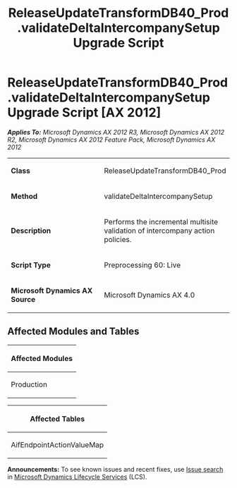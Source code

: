 ﻿---
title: ReleaseUpdateTransformDB40_Prod.validateDeltaIntercompanySetup Upgrade Script
TOCTitle: ReleaseUpdateTransformDB40_Prod.validateDeltaIntercompanySetup Upgrade Script
ms:assetid: c0a49bb2-4fa6-42fa-c680-3ed76f13be12
ms:mtpsurl: https://msdn.microsoft.com/en-us/library/JJ686771(v=AX.60)
ms:contentKeyID: 49710969
ms.date: 05/18/2015
mtps_version: v=AX.60
---

# ReleaseUpdateTransformDB40\_Prod.validateDeltaIntercompanySetup Upgrade Script [AX 2012]


_**Applies To:** Microsoft Dynamics AX 2012 R3, Microsoft Dynamics AX 2012 R2, Microsoft Dynamics AX 2012 Feature Pack, Microsoft Dynamics AX 2012_

<table>
<colgroup>
<col style="width: 50%" />
<col style="width: 50%" />
</colgroup>
<tbody>
<tr class="odd">
<td><p><strong>Class</strong></p></td>
<td><p>ReleaseUpdateTransformDB40_Prod</p></td>
</tr>
<tr class="even">
<td><p><strong>Method</strong></p></td>
<td><p>validateDeltaIntercompanySetup</p></td>
</tr>
<tr class="odd">
<td><p><strong>Description</strong></p></td>
<td><p>Performs the incremental multisite validation of intercompany action policies.</p></td>
</tr>
<tr class="even">
<td><p><strong>Script Type</strong></p></td>
<td><p>Preprocessing 60: Live</p></td>
</tr>
<tr class="odd">
<td><p><strong>Microsoft Dynamics AX Source</strong></p></td>
<td><p>Microsoft Dynamics AX 4.0</p></td>
</tr>
</tbody>
</table>


## Affected Modules and Tables

<table>
<colgroup>
<col style="width: 100%" />
</colgroup>
<thead>
<tr class="header">
<th><p>Affected Modules</p></th>
</tr>
</thead>
<tbody>
<tr class="odd">
<td><p>Production</p></td>
</tr>
</tbody>
</table>


<table>
<colgroup>
<col style="width: 100%" />
</colgroup>
<thead>
<tr class="header">
<th><p>Affected Tables</p></th>
</tr>
</thead>
<tbody>
<tr class="odd">
<td><p>AifEndpointActionValueMap</p></td>
</tr>
</tbody>
</table>

  
**Announcements:** To see known issues and recent fixes, use [Issue search](http://go.microsoft.com/fwlink/?linkid=389258) in [Microsoft Dynamics Lifecycle Services](http://go.microsoft.com/fwlink/?linkid=306505) (LCS).


